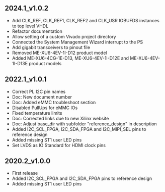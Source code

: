 ## 2024.1_v1.0.2
* Add CLK_REF, CLK_REF1, CLK_REF2 and CLK_USR IOBUFDS instances to top level VHDL
* Refactor documentation
* Allow setting of a custom Vivado project directory
* Connected the System Management Wizard interrupt to the PS
* Add gigabit transceivers to pinout file
* Removed ME-XU6-4EV-1I-D12 product model
* Added ME-XU6-4CG-1E-D13, ME-XU6-4EV-1I-D12E and ME-XU6-4EV-1I-D13E product models

## 2022.1_v1.0.1
* Correct PL I2C pin names
* Doc: New document number
* Doc: Added eMMC troubleshoot section
* Disabled PullUps for eMMC IOs
* Fixed temperature limits
* Doc: Corrected links due to new Xilinx website
* Doc: Adjust base_dir with subfolder "reference_design" in description
* Added I2C_SCL_FPGA, I2C_SDA_FPGA and I2C_MIPI_SEL pins to reference design
* Added missing ST1 user LED pins
* Set LVDS as IO Standard for HDMI clock pins

## 2020.2_v1.0.0
* First release
* Added I2C_SCL_FPGA and I2C_SDA_FPGA pins to reference design
* Added missing ST1 user LED pins
